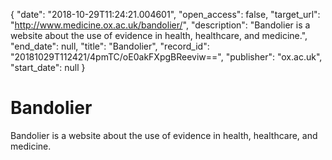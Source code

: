 {
  "date": "2018-10-29T11:24:21.004601", 
  "open_access": false, 
  "target_url": "http://www.medicine.ox.ac.uk/bandolier/", 
  "description": "Bandolier is a website about the use of evidence in health, healthcare, and medicine.", 
  "end_date": null, 
  "title": "Bandolier", 
  "record_id": "20181029T112421/4pmTC/oE0akFXpgBReeviw==", 
  "publisher": "ox.ac.uk", 
  "start_date": null
}

# Bandolier

Bandolier is a website about the use of evidence in health, healthcare, and medicine.